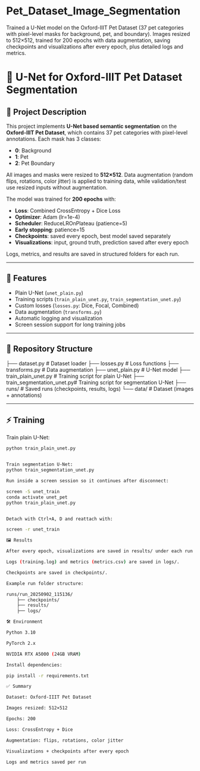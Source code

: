 # Pet_Dataset_Image_Segmentation
Trained a U-Net model on the Oxford-IIIT Pet Dataset (37 pet categories with pixel-level masks for background, pet, and boundary). Images resized to 512×512, trained for 200 epochs with data augmentation, saving checkpoints and visualizations after every epoch, plus detailed logs and metrics.



# 🐶 U-Net for Oxford-IIIT Pet Dataset Segmentation  

## 📌 Project Description  
This project implements **U-Net based semantic segmentation** on the **Oxford-IIIT Pet Dataset**, which contains 37 pet categories with pixel-level annotations. Each mask has 3 classes:  
- **0**: Background  
- **1**: Pet  
- **2**: Pet Boundary  

All images and masks were resized to **512×512**. Data augmentation (random flips, rotations, color jitter) is applied to training data, while validation/test use resized inputs without augmentation.  

The model was trained for **200 epochs** with:  
- **Loss**: Combined CrossEntropy + Dice Loss  
- **Optimizer**: Adam (lr=1e-4)  
- **Scheduler**: ReduceLROnPlateau (patience=5)  
- **Early stopping**: patience=15  
- **Checkpoints**: saved every epoch, best model saved separately  
- **Visualizations**: input, ground truth, prediction saved after every epoch  

Logs, metrics, and results are saved in structured folders for each run.  

---

## 🚀 Features  
- Plain U-Net (`unet_plain.py`)  
- Training scripts (`train_plain_unet.py`, `train_segmentation_unet.py`)  
- Custom losses (`losses.py`: Dice, Focal, Combined)  
- Data augmentation (`transforms.py`)  
- Automatic logging and visualization  
- Screen session support for long training jobs  

---

## 📂 Repository Structure  
├── dataset.py # Dataset loader
├── losses.py # Loss functions
├── transforms.py # Data augmentation
├── unet_plain.py # U-Net model
├── train_plain_unet.py # Training script for plain U-Net
├── train_segmentation_unet.py# Training script for segmentation U-Net
├── runs/ # Saved runs (checkpoints, results, logs)
└── data/ # Dataset (images + annotations)



---

## ⚡ Training  

Train plain U-Net:  
```bash
python train_plain_unet.py


Train segmentation U-Net:
python train_segmentation_unet.py

Run inside a screen session so it continues after disconnect:

screen -S unet_train
conda activate unet_pet
python train_plain_unet.py


Detach with Ctrl+A, D and reattach with:

screen -r unet_train

🖼️ Results

After every epoch, visualizations are saved in results/ under each run folder.

Logs (training.log) and metrics (metrics.csv) are saved in logs/.

Checkpoints are saved in checkpoints/.

Example run folder structure:

runs/run_20250902_115136/
    ├── checkpoints/
    ├── results/
    ├── logs/

🛠️ Environment

Python 3.10

PyTorch 2.x

NVIDIA RTX A5000 (24GB VRAM)

Install dependencies:

pip install -r requirements.txt

✅ Summary

Dataset: Oxford-IIIT Pet Dataset

Images resized: 512×512

Epochs: 200

Loss: CrossEntropy + Dice

Augmentation: flips, rotations, color jitter

Visualizations + checkpoints after every epoch

Logs and metrics saved per run

